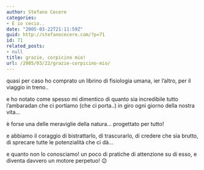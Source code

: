 ```yaml
---
author: Stefano Cecere
categories:
- E io cecio..
date: "2005-03-22T21:11:59Z"
guid: http://stefanocecere.com/?p=71
id: 71
related_posts:
- null
title: grazie, corpicino mio!
url: /2005/03/22/grazie-corpicino-mio/
---
```


quasi per caso ho comprato un librino di fisiologia umana, ier l&#8217;altro, per il viaggio in treno..

e ho notato come spesso mi dimentico di quanto sia incredibile tutto l&#8217;ambaradan che ci portiamo (che ci porta..) in giro ogni giorno della nostra vita&#8230;

&#xe8; forse una delle meraviglie della natura&#8230; progettato per tutto!

e abbiamo il coraggio di bistrattarlo, di trascurarlo, di credere che sia brutto, di sprecare tutte le potenzialit&#xe0; che ci d&#xe0;&#8230;
  
e quanto non lo conosciamo! un poco di pratiche di attenzione su di esso, e diventa davvero un motore perpetuo! 😉